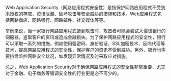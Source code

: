 

Web Application Security（网路应用程式安全性）是指保护网路应用程式不受到未授权的存取、资讯泄漏、破坏攻击等安全威胁的措施和技术。Web应用程式包括网路商店、网路银行、网路邮件、社交媒体等等。

举例来说，当一家银行网路应用程式遭到攻击时，攻击者可能会尝试入侵该银行的伺服器，盗取客户的资讯或造成金融损失。为了保护网路应用程式的安全性，银行可以采取一系列的措施，例如使用强密码、身份验证、SSL加密技术、反向代理等技术，提高网路应用程式的安全性，保护客户的资讯不受到威胁。另外，银行也需要持续监控网路安全状况，如发现异常情况及时采取应对措施。

总之，Web Application Security对于确保网路应用程式的安全性非常重要，尤其对于金融、电子商务等强调安全性的行业更是必不可少的。